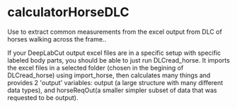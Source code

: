 # calculatorHorseDLC
Use to extract common measurements from the excel output from DLC of horses walking across the frame..

If your DeepLabCut output excel files are in a specific setup with specific labeled body parts, you should be able to just run DLCread_horse. It imports the excel files in a selected folder (chosen in the begining of DLCread_horse) using import_horse, then calculates many things and provides 2 'output' variables: output (a large structure with many different data types), and horseReqOut(a smaller simpler subset of data that was requested to be output).
